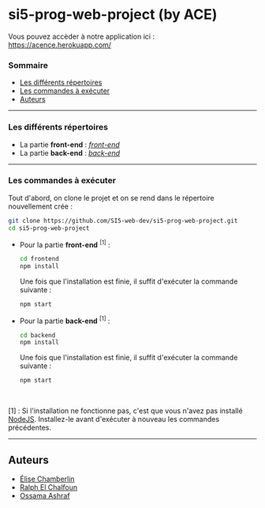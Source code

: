# si5-prog-web-project (by ACE)

Vous pouvez accèder à notre application ici : https://acence.herokuapp.com/
### Sommaire

* [Les différents répertoires](#les-différents-répertoires)
* [Les commandes à exécuter](#les-commandes-à-exécuter)
* [Auteurs](#auteurs)


-----------------

### Les différents répertoires
* La partie __front-end__ : [_front-end_](https://github.com/SI5-web-dev/si5-prog-web-project/tree/main/frontend/acence)
* La partie __back-end__ : [_back-end_](https://github.com/SI5-web-dev/si5-prog-web-project/tree/main/backend)

-----------------

### Les commandes à exécuter
Tout d'abord, on clone le projet et on se rend dans le répertoire nouvellement crée :
```bash
git clone https://github.com/SI5-web-dev/si5-prog-web-project.git
cd si5-prog-web-project
```

* Pour la partie __front-end__ <sup>[1]</sup> :
    ```bash
    cd frontend
    npm install
    ```
    Une fois que l'installation est finie, il suffit d'exécuter la commande suivante :
    ```bash
    npm start
    ```
  
 * Pour la partie __back-end__ <sup>[1]</sup> :
     ```bash
     cd backend
     npm install
     ```
     Une fois que l'installation est finie, il suffit d'exécuter la commande suivante :
     ```bash
     npm start
     ```
<br>

[1] : Si l'installation ne fonctionne pas, c'est que vous n'avez pas installé [NodeJS](https://nodejs.org/en/download/). Installez-le avant d'exécuter à nouveau les commandes précédentes.

-----------------

## Auteurs
- [Élise Chamberlin](https://github.com/Elise-Chamberlin)
- [Ralph El Chalfoun](https://github.com/iBananos)
- [Ossama Ashraf](https://github.com/Ossama98)

